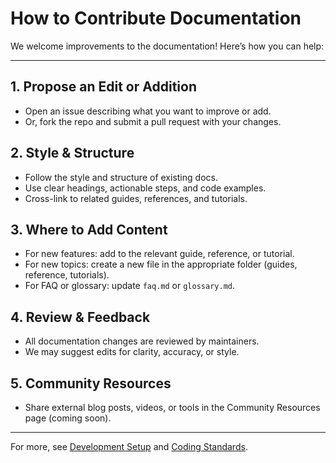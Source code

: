 # How to Contribute Documentation

We welcome improvements to the documentation! Here’s how you can help:

---

## 1. Propose an Edit or Addition
- Open an issue describing what you want to improve or add.
- Or, fork the repo and submit a pull request with your changes.

## 2. Style & Structure
- Follow the style and structure of existing docs.
- Use clear headings, actionable steps, and code examples.
- Cross-link to related guides, references, and tutorials.

## 3. Where to Add Content
- For new features: add to the relevant guide, reference, or tutorial.
- For new topics: create a new file in the appropriate folder (guides, reference, tutorials).
- For FAQ or glossary: update `faq.md` or `glossary.md`.

## 4. Review & Feedback
- All documentation changes are reviewed by maintainers.
- We may suggest edits for clarity, accuracy, or style.

## 5. Community Resources
- Share external blog posts, videos, or tools in the Community Resources page (coming soon).

---

For more, see [Development Setup](../contributing/development-setup.md) and [Coding Standards](../contributing/coding-standards.md).
